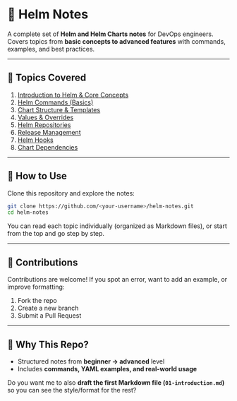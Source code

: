 

# 📘 Helm Notes 

A complete set of **Helm and Helm Charts notes** for DevOps engineers.  
Covers topics from **basic concepts to advanced features** with commands, examples, and best practices.

---

## 📂 Topics Covered

1. [Introduction to Helm & Core Concepts](01-introduction.md)
2. [Helm Commands (Basics)](02-basic-commands.md)
3. [Chart Structure & Templates](03-chart-structure.md)
4. [Values & Overrides](04-values-overrides.md)
5. [Helm Repositories](05-repositories.md)
6. [Release Management](06-release-management.md)
7. [Helm Hooks](07-hooks.md)
8. [Chart Dependencies](08-dependencies.md)

---

## 🚀 How to Use

Clone this repository and explore the notes:

```bash
git clone https://github.com/<your-username>/helm-notes.git
cd helm-notes
````

You can read each topic individually (organized as Markdown files), or start from the top and go step by step.

---

## 🤝 Contributions

Contributions are welcome! If you spot an error, want to add an example, or improve formatting:

1. Fork the repo
2. Create a new branch
3. Submit a Pull Request

---

## 📌 Why This Repo?

* Structured notes from **beginner → advanced** level
* Includes **commands, YAML examples, and real-world usage**


Do you want me to also **draft the first Markdown file (`01-introduction.md`)** so you can see the style/format for the rest?
```
